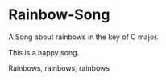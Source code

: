 # Rainbow-Song

A Song about rainbows in the key of C major.

This is a happy song.

Rainbows, rainbows, rainbows
